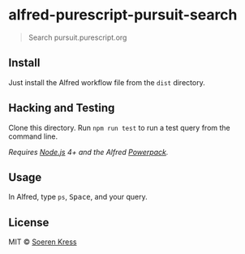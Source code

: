 # alfred-purescript-pursuit-search

> Search pursuit.purescript.org


## Install

Just install the Alfred workflow file from the `dist` directory.


## Hacking and Testing

Clone this directory. Run `npm run test` to run a test query from the command line.

*Requires [Node.js](https://nodejs.org) 4+ and the Alfred [Powerpack](https://www.alfredapp.com/powerpack/).*


## Usage

In Alfred, type `ps`, <kbd>Space</kbd>, and your query.


## License

MIT © [Soeren Kress](https://github.com/skress/alfredapp-purescript-pursuit)
